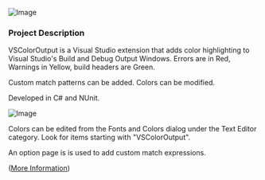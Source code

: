 ![Image](https://mike-ward.net/cdn/images/vscoloroutput/vscoloroutputlogo.png) 

### Project Description  

VSColorOutput is a Visual Studio extension that adds color highlighting to Visual Studio's Build and Debug Output Windows. Errors are in Red, Warnings in Yellow, build headers are Green.   
  
Custom match patterns can be added. Colors can be modified.  
  
Developed in C# and NUnit.  
  
![Image](https://mike-ward.net/cdn/images/vscoloroutput/vscoloroutput.png)  
  
Colors can be edited from the Fonts and Colors dialog under the Text Editor category. Look for items starting with "VSColorOutput".  
  
An option page is is used to add custom match expressions.  
  
([More Information](https://mike-ward.net/vscoloroutput))

